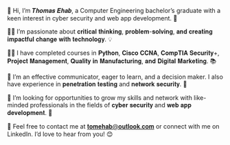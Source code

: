 👋 Hi, I’m 𝑻𝒉𝒐𝒎𝒂𝒔 𝑬𝒉𝒂𝒃, a Computer Engineering bachelor’s graduate with a keen interest in cyber security and web app development. 📱

👨‍💻 I’m passionate about 𝐜𝐫𝐢𝐭𝐢𝐜𝐚𝐥 𝐭𝐡𝐢𝐧𝐤𝐢𝐧𝐠, 𝐩𝐫𝐨𝐛𝐥𝐞𝐦-𝐬𝐨𝐥𝐯𝐢𝐧𝐠, 𝐚𝐧𝐝 𝐜𝐫𝐞𝐚𝐭𝐢𝐧𝐠 𝐢𝐦𝐩𝐚𝐜𝐭𝐟𝐮𝐥 𝐜𝐡𝐚𝐧𝐠𝐞 𝐰𝐢𝐭𝐡 𝐭𝐞𝐜𝐡𝐧𝐨𝐥𝐨𝐠𝐲. 💡

👩‍🎓 I have completed courses in 𝐏𝐲𝐭𝐡𝐨𝐧, 𝐂𝐢𝐬𝐜𝐨 𝐂𝐂𝐍𝐀, 𝐂𝐨𝐦𝐩𝐓𝐈𝐀 𝐒𝐞𝐜𝐮𝐫𝐢𝐭𝐲+, 𝐏𝐫𝐨𝐣𝐞𝐜𝐭 𝐌𝐚𝐧𝐚𝐠𝐞𝐦𝐞𝐧𝐭, 𝐐𝐮𝐚𝐥𝐢𝐭𝐲 𝐢𝐧 𝐌𝐚𝐧𝐮𝐟𝐚𝐜𝐭𝐮𝐫𝐢𝐧𝐠, 𝐚𝐧𝐝 𝐃𝐢𝐠𝐢𝐭𝐚𝐥 𝐌𝐚𝐫𝐤𝐞𝐭𝐢𝐧𝐠. 📚

👥 I’m an effective communicator, eager to learn, and a decision maker. I also have experience in 𝐩𝐞𝐧𝐞𝐭𝐫𝐚𝐭𝐢𝐨𝐧 𝐭𝐞𝐬𝐭𝐢𝐧𝐠 and 𝐧𝐞𝐭𝐰𝐨𝐫𝐤 𝐬𝐞𝐜𝐮𝐫𝐢𝐭𝐲. 🔐

🔎 I’m looking for opportunities to grow my skills and network with like-minded professionals in the fields of 𝐜𝐲𝐛𝐞𝐫 𝐬𝐞𝐜𝐮𝐫𝐢𝐭𝐲 and 𝐰𝐞𝐛 𝐚𝐩𝐩 𝐝𝐞𝐯𝐞𝐥𝐨𝐩𝐦𝐞𝐧𝐭. 🚀

📩 Feel free to contact me at 𝐭𝐨𝐦𝐞𝐡𝐚𝐛@𝐨𝐮𝐭𝐥𝐨𝐨𝐤.𝐜𝐨𝐦 or connect with me on LinkedIn. I’d love to hear from you! 😊

<!---
tomehabb/tomehabb is a ✨ special ✨ repository because its `README.md` (this file) appears on your GitHub profile.
You can click the Preview link to take a look at your changes.
--->
